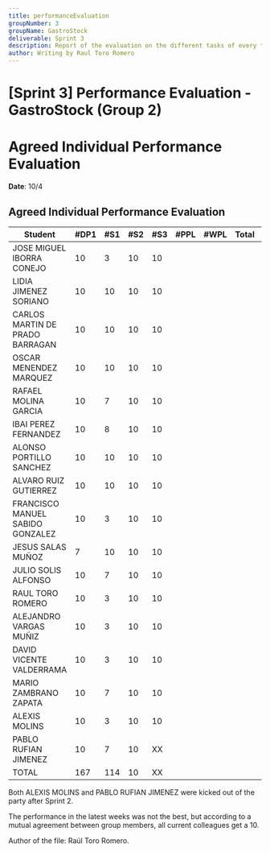 ```yaml
---
title: performanceEvaluation
groupNumber: 3
groupName: GastroStock
deliverable: Sprint 3
description: Report of the evaluation on the different tasks of every team member and their performance 
author: Writing by Raul Toro Romero
---
```


# [Sprint 3] Performance Evaluation - GastroStock (Group 2)

# Agreed Individual Performance Evaluation
**Date**: 10/4

## Agreed Individual Performance Evaluation

| **Student**                     | **#DP1** | **#S1** | **#S2** | **#S3** | **#PPL** | **#WPL** | **Total** | **Weight** |
|---------------------------------|----------|---------|---------|---------|----------|----------|-----------|------------|
| JOSE MIGUEL IBORRA CONEJO       | 10       | 3       | 10      | 10      |          |          |           |            |
| LIDIA JIMENEZ SORIANO           | 10       | 10      | 10      | 10      |          |          |           |            |
| CARLOS MARTIN DE PRADO BARRAGAN | 10       | 10      | 10      | 10      |          |          |           |            |
| OSCAR MENENDEZ MARQUEZ          | 10       | 10      | 10      | 10      |          |          |           |            |
| RAFAEL MOLINA GARCIA            | 10       | 7       | 10      | 10      |          |          |           |            |
| IBAI PEREZ FERNANDEZ            | 10       | 8       | 10      | 10      |          |          |           |            |
| ALONSO PORTILLO SANCHEZ         | 10       | 10      | 10      | 10      |          |          |           |            |
| ALVARO RUIZ GUTIERREZ           | 10       | 10      | 10      | 10      |          |          |           |            |
| FRANCISCO MANUEL SABIDO GONZALEZ| 10       | 3       | 10      | 10      |          |          |           |            |
| JESUS SALAS MUÑOZ               | 7        | 10      | 10      | 10      |          |          |           |            |
| JULIO SOLIS ALFONSO             | 10       | 7       | 10      | 10      |          |          |           |            |
| RAUL TORO ROMERO                | 10       | 3       | 10      | 10      |          |          |           |            |
| ALEJANDRO VARGAS MUÑIZ          | 10       | 3       | 10      | 10      |          |          |           |            |
| DAVID VICENTE VALDERRAMA        | 10       | 3       | 10      | 10      |          |          |           |            |
| MARIO ZAMBRANO ZAPATA           | 10       | 7       | 10      | 10      |          |          |           |            |
| ALEXIS MOLINS                   | 10       | 3       | 10      | 10      |          |          |           |            |
| PABLO RUFIAN JIMENEZ            | 10       | 7       | 10      | XX      |          |          |           |            |
| TOTAL                           | 167      | 114     | 10      | XX      |          |          |           |            |

Both ALEXIS MOLINS and PABLO RUFIAN JIMENEZ were kicked out of the party after Sprint 2.

The performance in the latest weeks was not the best, but according to a mutual agreement between group members, all current colleagues get a 10.

Author of the file: Raúl Toro Romero.